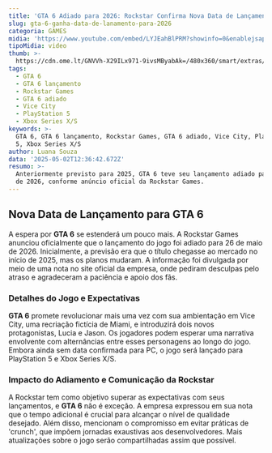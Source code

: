 ```yaml
---
title: 'GTA 6 Adiado para 2026: Rockstar Confirma Nova Data de Lançamento'
slug: gta-6-ganha-data-de-lanamento-para-2026
categoria: GAMES
midia: 'https://www.youtube.com/embed/LYJEahBlPRM?showinfo=0&enablejsapi=1'
tipoMidia: video
thumb: >-
  https://cdn.ome.lt/GNVVh-X29ILx971-9ivsMByabAk=/480x360/smart/extras/conteudos/Captura_de_tela_2025-05-02_083623.png
tags:
  - GTA 6
  - GTA 6 lançamento
  - Rockstar Games
  - GTA 6 adiado
  - Vice City
  - PlayStation 5
  - Xbox Series X/S
keywords: >-
  GTA 6, GTA 6 lançamento, Rockstar Games, GTA 6 adiado, Vice City, PlayStation
  5, Xbox Series X/S
author: Luana Souza
data: '2025-05-02T12:36:42.672Z'
resumo: >-
  Anteriormente previsto para 2025, GTA 6 teve seu lançamento adiado para maio
  de 2026, conforme anúncio oficial da Rockstar Games.
---
```


## Nova Data de Lançamento para GTA 6

A espera por **GTA 6** se estenderá um pouco mais. A Rockstar Games anunciou oficialmente que o lançamento do jogo foi adiado para 26 de maio de 2026. Inicialmente, a previsão era que o título chegasse ao mercado no início de 2025, mas os planos mudaram. A informação foi divulgada por meio de uma nota no site oficial da empresa, onde pediram desculpas pelo atraso e agradeceram a paciência e apoio dos fãs.

### Detalhes do Jogo e Expectativas

**GTA 6** promete revolucionar mais uma vez com sua ambientação em Vice City, uma recriação fictícia de Miami, e introduzirá dois novos protagonistas, Lucia e Jason. Os jogadores podem esperar uma narrativa envolvente com alternâncias entre esses personagens ao longo do jogo. Embora ainda sem data confirmada para PC, o jogo será lançado para PlayStation 5 e Xbox Series X/S.

### Impacto do Adiamento e Comunicação da Rockstar

A Rockstar tem como objetivo superar as expectativas com seus lançamentos, e **GTA 6** não é exceção. A empresa expressou em sua nota que o tempo adicional é crucial para alcançar o nível de qualidade desejado. Além disso, mencionam o compromisso em evitar práticas de 'crunch', que impõem jornadas exaustivas aos desenvolvedores. Mais atualizações sobre o jogo serão compartilhadas assim que possível.
